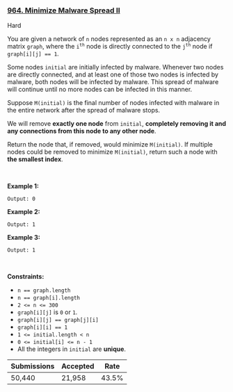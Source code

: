 ### [964. Minimize Malware Spread II](https://leetcode.com/problems/minimize-malware-spread-ii/description/)

Hard

You are given a network of `` n `` nodes represented as an `` n x n `` adjacency matrix `` graph ``, where the <code>i<sup>th</sup></code> node is directly connected to the <code>j<sup>th</sup></code> node if `` graph[i][j] == 1 ``.

Some nodes `` initial `` are initially infected by malware. Whenever two nodes are directly connected, and at least one of those two nodes is infected by malware, both nodes will be infected by malware. This spread of malware will continue until no more nodes can be infected in this manner.

Suppose `` M(initial) `` is the final number of nodes infected with malware in the entire network after the spread of malware stops.

We will remove __exactly one node__ from `` initial ``, __completely removing it and any connections from this node to any other node__.

Return the node that, if removed, would minimize `` M(initial) ``. If multiple nodes could be removed to minimize `` M(initial) ``, return such a node with __the smallest index__.

 

<strong class="example">Example 1:</strong>

```Input: graph = [[1,1,0],[1,1,0],[0,0,1]], initial = [0,1]
Output: 0
```

<strong class="example">Example 2:</strong>

```Input: graph = [[1,1,0],[1,1,1],[0,1,1]], initial = [0,1]
Output: 1
```

<strong class="example">Example 3:</strong>

```Input: graph = [[1,1,0,0],[1,1,1,0],[0,1,1,1],[0,0,1,1]], initial = [0,1]
Output: 1
```

 

__Constraints:__

*   `` n == graph.length ``
*   `` n == graph[i].length ``
*   `` 2 <= n <= 300 ``
*   `` graph[i][j] `` is `` 0 `` or `` 1 ``.
*   `` graph[i][j] == graph[j][i] ``
*   `` graph[i][i] == 1 ``
*   `` 1 <= initial.length < n ``
*   `` 0 <= initial[i] <= n - 1 ``
*   All the integers in `` initial `` are __unique__.

| Submissions    | Accepted     | Rate   |
| -------------- | ------------ | ------ |
| 50,440 | 21,958 | 43.5% |